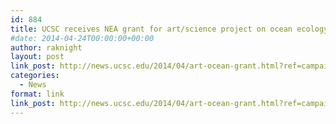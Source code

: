```yaml
---
id: 884
title: UCSC receives NEA grant for art/science project on ocean ecology
#date: 2014-04-24T00:00:00+00:00
author: raknight
layout: post
link_post: http://news.ucsc.edu/2014/04/art-ocean-grant.html?ref=campaign
categories:
  - News
format: link
link_post: http://news.ucsc.edu/2014/04/art-ocean-grant.html?ref=campaign
---
```

